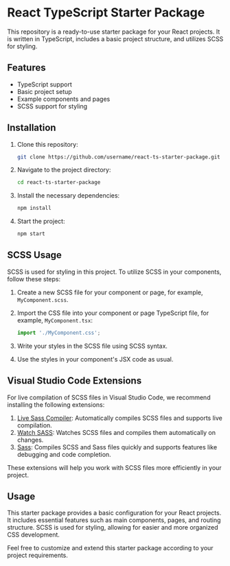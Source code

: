 # React TypeScript Starter Package

This repository is a ready-to-use starter package for your React projects. It is written in TypeScript, includes a basic project structure, and utilizes SCSS for styling.

## Features

- TypeScript support
- Basic project setup
- Example components and pages
- SCSS support for styling

## Installation

1. Clone this repository:

    ```bash
    git clone https://github.com/username/react-ts-starter-package.git
    ```

2. Navigate to the project directory:

    ```bash
    cd react-ts-starter-package
    ```

3. Install the necessary dependencies:

    ```bash
    npm install
    ```

4. Start the project:

    ```bash
    npm start
    ```

## SCSS Usage

SCSS is used for styling in this project. To utilize SCSS in your components, follow these steps:

1. Create a new SCSS file for your component or page, for example, `MyComponent.scss`.

2. Import the CSS file into your component or page TypeScript file, for example, `MyComponent.tsx`:

    ```typescript
    import './MyComponent.css';
    ```

3. Write your styles in the SCSS file using SCSS syntax.

4. Use the styles in your component's JSX code as usual.


## Visual Studio Code Extensions

For live compilation of SCSS files in Visual Studio Code, we recommend installing the following extensions:

1. [Live Sass Compiler](https://marketplace.visualstudio.com/items?itemName=ritwickdey.live-sass): Automatically compiles SCSS files and supports live compilation.
2. [Watch SASS](https://marketplace.visualstudio.com/items?itemName=andys8.watch-sass): Watches SCSS files and compiles them automatically on changes.
3. [Sass](https://marketplace.visualstudio.com/items?itemName=Syler.sass-indented): Compiles SCSS and Sass files quickly and supports features like debugging and code completion.

These extensions will help you work with SCSS files more efficiently in your project.

## Usage

This starter package provides a basic configuration for your React projects. It includes essential features such as main components, pages, and routing structure. SCSS is used for styling, allowing for easier and more organized CSS development.

Feel free to customize and extend this starter package according to your project requirements.
